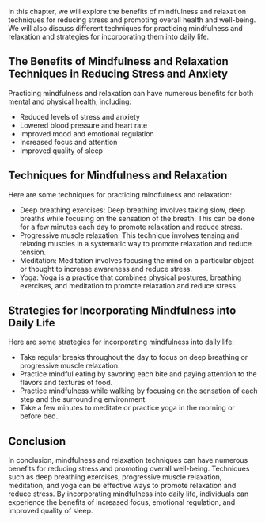 
In this chapter, we will explore the benefits of mindfulness and relaxation techniques for reducing stress and promoting overall health and well-being. We will also discuss different techniques for practicing mindfulness and relaxation and strategies for incorporating them into daily life.

The Benefits of Mindfulness and Relaxation Techniques in Reducing Stress and Anxiety
------------------------------------------------------------------------------------

Practicing mindfulness and relaxation can have numerous benefits for both mental and physical health, including:

* Reduced levels of stress and anxiety
* Lowered blood pressure and heart rate
* Improved mood and emotional regulation
* Increased focus and attention
* Improved quality of sleep

Techniques for Mindfulness and Relaxation
-----------------------------------------

Here are some techniques for practicing mindfulness and relaxation:

* Deep breathing exercises: Deep breathing involves taking slow, deep breaths while focusing on the sensation of the breath. This can be done for a few minutes each day to promote relaxation and reduce stress.
* Progressive muscle relaxation: This technique involves tensing and relaxing muscles in a systematic way to promote relaxation and reduce tension.
* Meditation: Meditation involves focusing the mind on a particular object or thought to increase awareness and reduce stress.
* Yoga: Yoga is a practice that combines physical postures, breathing exercises, and meditation to promote relaxation and reduce stress.

Strategies for Incorporating Mindfulness into Daily Life
--------------------------------------------------------

Here are some strategies for incorporating mindfulness into daily life:

* Take regular breaks throughout the day to focus on deep breathing or progressive muscle relaxation.
* Practice mindful eating by savoring each bite and paying attention to the flavors and textures of food.
* Practice mindfulness while walking by focusing on the sensation of each step and the surrounding environment.
* Take a few minutes to meditate or practice yoga in the morning or before bed.

Conclusion
----------

In conclusion, mindfulness and relaxation techniques can have numerous benefits for reducing stress and promoting overall well-being. Techniques such as deep breathing exercises, progressive muscle relaxation, meditation, and yoga can be effective ways to promote relaxation and reduce stress. By incorporating mindfulness into daily life, individuals can experience the benefits of increased focus, emotional regulation, and improved quality of sleep.
